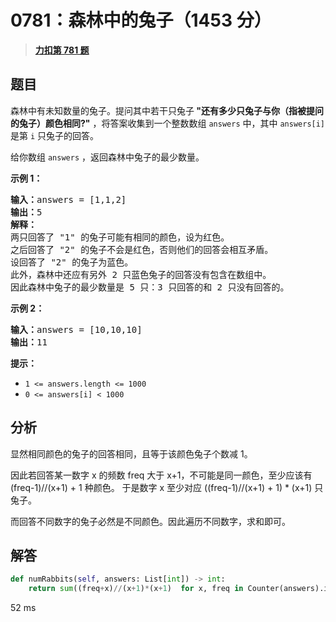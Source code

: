 # 0781：森林中的兔子（1453 分）


> <u>**[力扣第 781 题](https://leetcode.cn/problems/rabbits-in-forest/)**</u>

## 题目

<p>森林中有未知数量的兔子。提问其中若干只兔子<strong> "还有多少只兔子与你（指被提问的兔子）颜色相同?"</strong> ，将答案收集到一个整数数组 <code>answers</code> 中，其中 <code>answers[i]</code> 是第 <code>i</code> 只兔子的回答。</p>

<p>给你数组 <code>answers</code> ，返回森林中兔子的最少数量。</p>



<p><strong>示例 1：</strong></p>

<pre>
<strong>输入：</strong>answers = [1,1,2]
<strong>输出：</strong>5
<strong>解释：</strong>
两只回答了 "1" 的兔子可能有相同的颜色，设为红色。
之后回答了 "2" 的兔子不会是红色，否则他们的回答会相互矛盾。
设回答了 "2" 的兔子为蓝色。
此外，森林中还应有另外 2 只蓝色兔子的回答没有包含在数组中。
因此森林中兔子的最少数量是 5 只：3 只回答的和 2 只没有回答的。
</pre>

<p><strong>示例 2：</strong></p>

<pre>
<strong>输入：</strong>answers = [10,10,10]
<strong>输出：</strong>11
</pre>



<p><strong>提示：</strong></p>

<ul>
<li><code>1 &lt;= answers.length &lt;= 1000</code></li>
<li><code>0 &lt;= answers[i] &lt; 1000</code></li>
</ul>


## 分析

显然相同颜色的兔子的回答相同，且等于该颜色兔子个数减 1。

因此若回答某一数字 x 的频数 freq 大于 x+1，不可能是同一颜色，至少应该有  (freq-1)//(x+1) + 1 种颜色。
于是数字 x 至少对应 ((freq-1)//(x+1) + 1) * (x+1) 只兔子。

而回答不同数字的兔子必然是不同颜色。因此遍历不同数字，求和即可。


## 解答

```python
def numRabbits(self, answers: List[int]) -> int:
	return sum((freq+x)//(x+1)*(x+1)  for x, freq in Counter(answers).items()) 
```

52 ms


